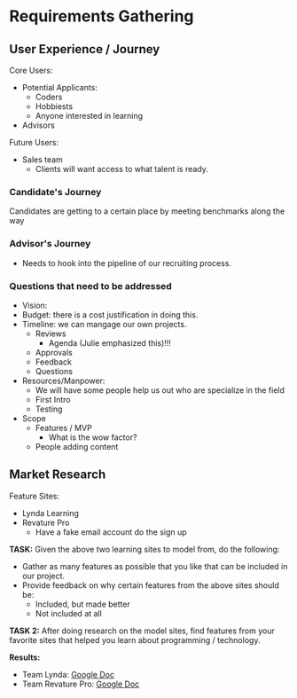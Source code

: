 # Requirements Gathering

## User Experience / Journey

Core Users:

- Potential Applicants:
  - Coders
  - Hobbiests
  - Anyone interested in learning
- Advisors

Future Users:

- Sales team
  - Clients will want access to what talent is ready.

### Candidate's Journey

Candidates are getting to a certain place by meeting benchmarks along the way

### Advisor's Journey

- Needs to hook into the pipeline of our recruiting process.

### Questions that need to be addressed

- Vision:
- Budget: there is a cost justification in doing this.
- Timeline: we can mangage our own projects.
  - Reviews
    - Agenda (Julie emphasized this)!!!
  - Approvals
  - Feedback
  - Questions
- Resources/Manpower:
  - We will have some people help us out who are specialize in the field
  - First Intro
  - Testing
- Scope
  - Features / MVP
    - What is the wow factor?
  - People adding content

## Market Research

Feature Sites:

- Lynda Learning
- Revature Pro
  - Have a fake email account do the sign up

**TASK:** Given the above two learning sites to model from, do the following:

- Gather as many features as possible that you like that can be included in our project.
- Provide feedback on why certain features from the above sites should be:
  - Included, but made better
  - Not included at all

**TASK 2:** After doing research on the model sites, find features from your favorite sites that helped you learn about programming / technology.

**Results:**

- Team Lynda: [Google Doc](https://docs.google.com/document/d/1medJMbhmjtT1vJq_emyc4joj9Kr68jsZKPVs9uhTnE4/edit)
- Team Revature Pro: [Google Doc](https://docs.google.com/document/d/18X3S740igbPA-fcxwjJl6MZ-pnmRL5KGk11NDrEVqwU/edit?usp=sharing)
